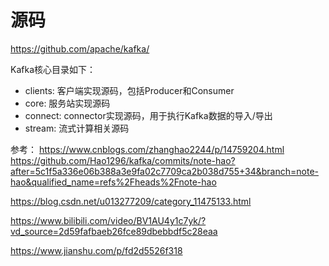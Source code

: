 # 源码
https://github.com/apache/kafka/

Kafka核心目录如下：  
- clients: 客户端实现源码，包括Producer和Consumer  
- core: 服务站实现源码
- connect: connector实现源码，用于执行Kafka数据的导入/导出
- stream: 流式计算相关源码

参考：
https://www.cnblogs.com/zhanghao2244/p/14759204.html
https://github.com/Hao1296/kafka/commits/note-hao?after=5c1f5a336e06b388a3e9fa02c7709ca2b038d755+34&branch=note-hao&qualified_name=refs%2Fheads%2Fnote-hao

https://blog.csdn.net/u013277209/category_11475133.html

https://www.bilibili.com/video/BV1AU4y1c7yk/?vd_source=2d59fafbaeb26fce89dbebbdf5c28eaa

https://www.jianshu.com/p/fd2d5526f318